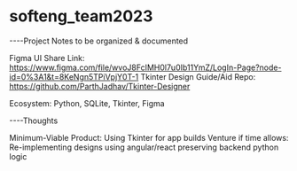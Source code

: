 # softeng_team2023

----Project Notes to be organized & documented

Figma UI Share Link: https://www.figma.com/file/wvoJ8FcIMH0l7u0Ib11YmZ/LogIn-Page?node-id=0%3A1&t=8KeNgn5TPiVpjY0T-1
Tkinter Design Guide/Aid Repo: https://github.com/ParthJadhav/Tkinter-Designer

Ecosystem: Python, SQLite, Tkinter, Figma

----Thoughts

Minimum-Viable Product: Using Tkinter for app builds
Venture if time allows: Re-implementing designs using angular/react preserving backend python logic
